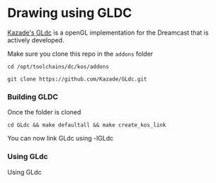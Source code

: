 # Drawing using GLDC

[Kazade's GLdc](https://github.com/Kazade/GLdc) is a openGL implementation for the Dreamcast that is actively developed.

Make sure you clone this repo in the `addons` folder

`cd /opt/toolchains/dc/kos/addons`

`git clone https://github.com/Kazade/GLdc.git`

### Building GLDC

Once the folder is cloned

`cd GLdc && make defaultall && make create_kos_link`

You can now link GLdc using -lGLdc

### Using GLdc

Using GLdc
